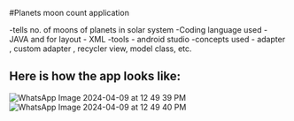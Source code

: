 #Planets moon count application

-tells no. of moons of planets in solar system
-Coding language used - JAVA and for layout - XML
-tools - android studio
-concepts used - adapter , custom adapter , recycler view, model class, etc.

## Here is how the app looks like:
![WhatsApp Image 2024-04-09 at 12 49 39 PM](https://github.com/pragyan1510/Planeto/assets/141828865/0f342619-11d7-401b-b6f6-36d51a734222)
![WhatsApp Image 2024-04-09 at 12 49 40 PM](https://github.com/pragyan1510/Planeto/assets/141828865/028f83d2-88f2-475e-9024-488bf4328793)

